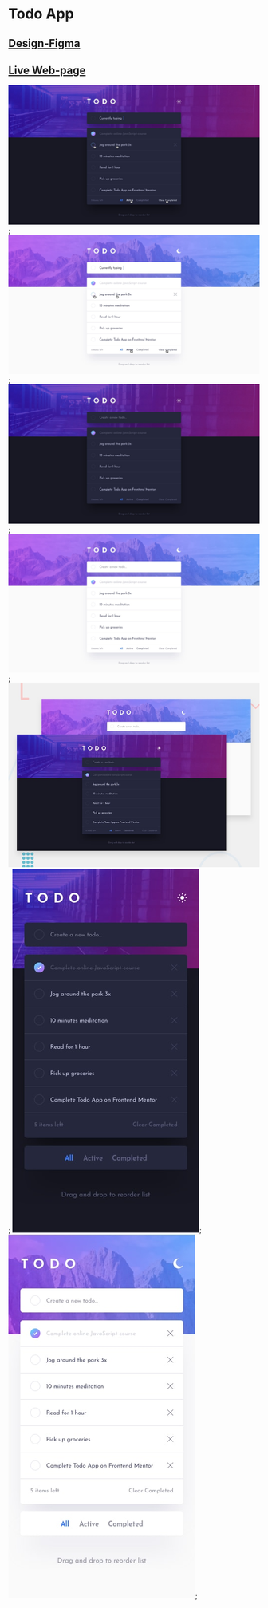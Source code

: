 # Todo App

## [Design-Figma](https://www.figma.com/file/b7FVr6rdP41bximGXp0U3r/todo-app?node-id=0-2&t=neDXnCxKqZWNUVd2-0)

## [Live Web-page](https://todo-app-phi-rust.vercel.app)

![image 1](./public/design/active-states-dark.jpg);
![image 2](./public/design/active-states-light.jpg);
![image 3](./public/design/desktop-design-dark.jpg);
![image 4](./public/design/desktop-design-light.jpg);
![image 5](./public/design/desktop-preview.jpg);
![image 6](./public/design/mobile-design-dark.jpg);
![image 7](./public/design/mobile-design-light.jpg);
